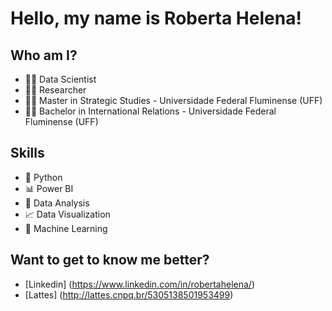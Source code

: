 # **Hello, my name is Roberta Helena!**

## Who am I?
* 👩‍💻 Data Scientist
* 🕵️‍♀️ Researcher
* 👩‍🏫 Master in Strategic Studies - Universidade Federal Fluminense (UFF)
* 👩‍🎓 Bachelor in International Relations - Universidade Federal Fluminense (UFF)

## Skills
* 🐍 Python
* 📊 Power BI
* 🧮 Data Analysis
* 📈 Data Visualization
* 🔮 Machine Learning

## Want to get to know me better?
* [Linkedin] (https://www.linkedin.com/in/robertahelena/)
* [Lattes] (http://lattes.cnpq.br/5305138501953499)
